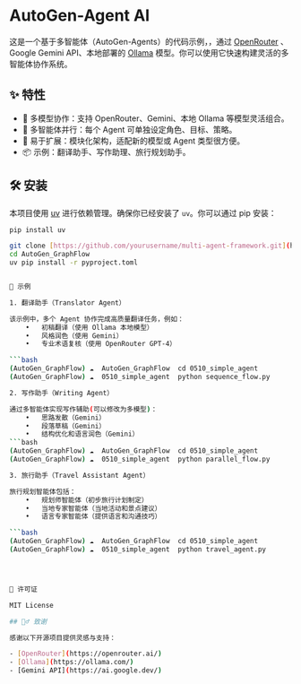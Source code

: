 # AutoGen-Agent AI 

这是一个基于多智能体（AutoGen-Agents）的代码示例，，通过 [OpenRouter](https://openrouter.ai/) 、Google Gemini API、本地部署的 [Ollama](https://ollama.com/) 模型。你可以使用它快速构建灵活的多智能体协作系统。

## ✨ 特性

- 🤖 多模型协作：支持 OpenRouter、Gemini、本地 Ollama 等模型灵活组合。
- 🔁 多智能体并行：每个 Agent 可单独设定角色、目标、策略。
- 🧱 易于扩展：模块化架构，适配新的模型或 Agent 类型很方便。
- 📦 示例：翻译助手、写作助理、旅行规划助手。

## 🛠 安装

本项目使用 [uv](https://pypi.org/project/uv/) 进行依赖管理。确保你已经安装了 `uv`。你可以通过 pip 安装：

```bash
pip install uv

git clone [https://github.com/yourusername/multi-agent-framework.git](https://github.com/zhaomo08/AutoGen_GraphFlow.git)
cd AutoGen_GraphFlow
uv pip install -r pyproject.toml


🚀 示例

1. 翻译助手（Translator Agent）

该示例中，多个 Agent 协作完成高质量翻译任务，例如：
	•	初稿翻译（使用 Ollama 本地模型）
	•	风格润色（使用 Gemini）
	•	专业术语复核（使用 OpenRouter GPT-4）

```bash
(AutoGen_GraphFlow) ☁  AutoGen_GraphFlow  cd 0510_simple_agent
(AutoGen_GraphFlow) ☁  0510_simple_agent  python sequence_flow.py

2. 写作助手（Writing Agent）

通过多智能体实现写作辅助(可以修改为多模型)：
	•	思路发散（Gemini）
	•	段落草稿（Gemini）
	•	结构优化和语言润色（Gemini） 
```bash
(AutoGen_GraphFlow) ☁  AutoGen_GraphFlow  cd 0510_simple_agent
(AutoGen_GraphFlow) ☁  0510_simple_agent  python parallel_flow.py

3. 旅行助手（Travel Assistant Agent）

旅行规划智能体包括：
	•	规划师智能体（初步旅行计划制定）
	•	当地专家智能体（当地活动和景点建议）
	•	语言专家智能体（提供语言和沟通技巧）

```bash
(AutoGen_GraphFlow) ☁  AutoGen_GraphFlow  cd 0510_simple_agent
(AutoGen_GraphFlow) ☁  0510_simple_agent  python travel_agent.py




📜 许可证

MIT License

## 🙋‍♂️ 致谢

感谢以下开源项目提供灵感与支持：

- [OpenRouter](https://openrouter.ai/)
- [Ollama](https://ollama.com/)
- [Gemini API](https://ai.google.dev/)